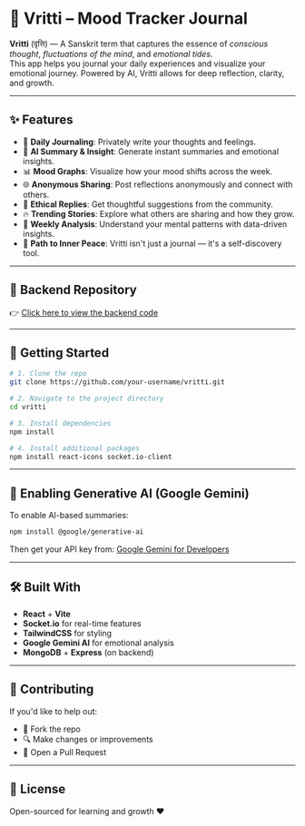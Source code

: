# 🧠 Vritti – Mood Tracker Journal

**Vritti** (वृत्ति) — A Sanskrit term that captures the essence of *conscious thought*, *fluctuations of the mind*, and *emotional tides*.  
This app helps you journal your daily experiences and visualize your emotional journey. Powered by AI, Vritti allows for deep reflection, clarity, and growth.


---

## ✨ Features

- 📝 **Daily Journaling**: Privately write your thoughts and feelings.
- 🧠 **AI Summary & Insight**: Generate instant summaries and emotional insights.
- 📊 **Mood Graphs**: Visualize how your mood shifts across the week.
- 🌐 **Anonymous Sharing**: Post reflections anonymously and connect with others.
- 💬 **Ethical Replies**: Get thoughtful suggestions from the community.
- 🔥 **Trending Stories**: Explore what others are sharing and how they grow.
- 🎯 **Weekly Analysis**: Understand your mental patterns with data-driven insights.
- 🧘 **Path to Inner Peace**: Vritti isn't just a journal — it's a self-discovery tool.

---

## 📁 Backend Repository

👉 [Click here to view the backend code](https://github.com/astrospkc/mood-tracker-backend-)

---

## 🚀 Getting Started

```bash
# 1. Clone the repo
git clone https://github.com/your-username/vritti.git

# 2. Navigate to the project directory
cd vritti

# 3. Install dependencies
npm install

# 4. Install additional packages
npm install react-icons socket.io-client
```

---

## 🧠 Enabling Generative AI (Google Gemini)

To enable AI-based summaries:

```bash
npm install @google/generative-ai
```

Then get your API key from: [Google Gemini for Developers](https://ai.google.dev/)

---

## 🛠 Built With

- **React** + **Vite**
- **Socket.io** for real-time features
- **TailwindCSS** for styling
- **Google Gemini AI** for emotional analysis
- **MongoDB** + **Express** (on backend)

---

## 🤝 Contributing

If you'd like to help out:

- 🍝 Fork the repo
- 🔍 Make changes or improvements
- 🔄 Open a Pull Request

---

## 📜 License

Open-sourced for learning and growth ❤️
